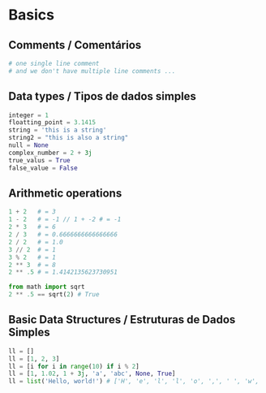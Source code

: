 # Basics

## Comments / Comentários
```python
# one single line comment
# and we don't have multiple line comments ...
```

## Data types / Tipos de dados simples
```python
integer = 1
floatting_point = 3.1415
string = 'this is a string'
string2 = "this is also a string"
null = None
complex_number = 2 + 3j
true_valus = True
false_value = False
```

## Arithmetic operations
```python
1 + 2   # = 3
1 - 2   # = -1 // 1 + -2 # = -1
2 * 3   # = 6
2 / 3   # = 0.6666666666666666
2 / 2   # = 1.0
3 // 2  # = 1
3 % 2   # = 1
2 ** 3  # = 8
2 ** .5 # = 1.4142135623730951

from math import sqrt
2 ** .5 == sqrt(2) # True
```

## Basic Data Structures / Estruturas de Dados Simples
```python
ll = []
ll = [1, 2, 3]
ll = [i for i in range(10) if i % 2]
ll = [1, 1.02, 1 + 3j, 'a', 'abc', None, True]
ll = list('Hello, world!') # ['H', 'e', 'l', 'l', 'o', ',', ' ', 'w', 'o', 'r', 'l', 'd', '!']
```


